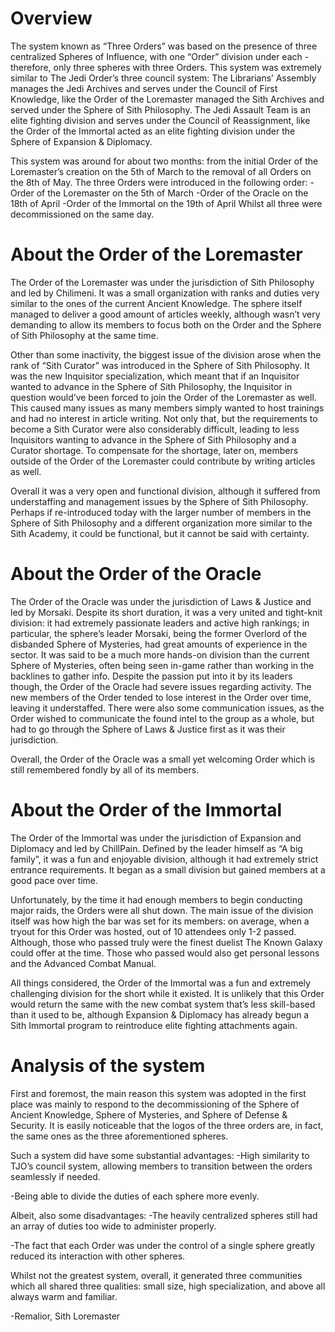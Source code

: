 # Overview

The system known as “Three Orders” was based on the presence of three centralized Spheres of Influence, with one “Order” division under each - therefore, only three spheres with three Orders.
This system was extremely similar to The Jedi Order’s three council system:
The Librarians’ Assembly manages the Jedi Archives and serves under the Council of First Knowledge, like the Order of the Loremaster managed the Sith Archives and served under the Sphere of Sith Philosophy.
The Jedi Assault Team is an elite fighting division and serves under the Council of Reassignment, like the Order of the Immortal acted as an elite fighting division under the Sphere of Expansion & Diplomacy.

This system was around for about two months: from the initial Order of the Loremaster’s creation on the 5th of March to the removal of all Orders on the 8th of May.
The three Orders were introduced in the following order:
-Order of the Loremaster on the 5th of March
-Order of the Oracle on the 18th of April
-Order of the Immortal on the 19th of April
Whilst all three were decommissioned on the same day.

# About the Order of the Loremaster

The Order of the Loremaster was under the jurisdiction of Sith Philosophy and led by Chilimeni.
It was a small organization with ranks and duties very similar to the ones of the current Ancient Knowledge.
The sphere itself managed to deliver a good amount of articles weekly, although wasn’t very demanding to allow its members to focus both on the Order and the Sphere of Sith Philosophy at the same time.

Other than some inactivity, the biggest issue of the division arose when the rank of “Sith Curator” was introduced in the Sphere of Sith Philosophy.
It was the new Inquisitor specialization, which meant that if an Inquisitor wanted to advance in the Sphere of Sith Philosophy, the Inquisitor in question would’ve been forced to join the Order of the Loremaster as well.
This caused many issues as many members simply wanted to host trainings and had no interest in article writing.
Not only that, but the requirements to become a Sith Curator were also considerably difficult, leading to less Inquisitors wanting to advance in the Sphere of Sith Philosophy and a Curator shortage.
To compensate for the shortage, later on, members outside of the Order of the Loremaster could contribute by writing articles as well.

Overall it was a very open and functional division, although it suffered from understaffing and management issues by the Sphere of Sith Philosophy.
Perhaps if re-introduced today with the larger number of members in the Sphere of Sith Philosophy and a different organization more similar to the Sith Academy, it could be functional, but it cannot be said with certainty.

# About the Order of the Oracle

The Order of the Oracle was under the jurisdiction of Laws & Justice and led by Morsaki.
Despite its short duration, it was a very united and tight-knit division: it had extremely passionate leaders and active high rankings; in particular, the sphere’s leader Morsaki, being the former Overlord of the disbanded Sphere of Mysteries, had great amounts of experience in the sector.
It was said to be a much more hands-on division than the current Sphere of Mysteries, often being seen in-game rather than working in the backlines to gather info.
Despite the passion put into it by its leaders though, the Order of the Oracle had severe issues regarding activity.
The new members of the Order tended to lose interest in the Order over time, leaving it understaffed.
There were also some communication issues, as the Order wished to communicate the found intel to the group as a whole, but had to go through the Sphere of Laws & Justice first as it was their jurisdiction.

Overall, the Order of the Oracle was a small yet welcoming Order which is still remembered fondly by all of its members.

# About the Order of the Immortal

The Order of the Immortal was under the jurisdiction of Expansion and Diplomacy and led by ChillPain.
Defined by the leader himself as “A big family”, it was a fun and enjoyable division, although it had extremely strict entrance requirements.
It began as a small division but gained members at a good pace over time.

Unfortunately, by the time it had enough members to begin conducting major raids, the Orders were all shut down.
The main issue of the division itself was how high the bar was set for its members: on average, when a tryout for this Order was hosted, out of 10 attendees only 1-2 passed.
Although, those who passed truly were the finest duelist The Known Galaxy could offer at the time.
Those who passed would also get personal lessons and the Advanced Combat Manual.

All things considered, the Order of the Immortal was a fun and extremely challenging division for the short while it existed.
It is unlikely that this Order would return the same with the new combat system that’s less skill-based than it used to be, although Expansion & Diplomacy has already begun a Sith Immortal program to reintroduce elite fighting attachments again.

# Analysis of the system

First and foremost, the main reason this system was adopted in the first place was mainly to respond to the decommissioning of the Sphere of Ancient Knowledge, Sphere of Mysteries, and Sphere of Defense & Security.
It is easily noticeable that the logos of the three orders are, in fact, the same ones as the three aforementioned spheres.

Such a system did have some substantial advantages:
-High similarity to TJO’s council system, allowing members to transition between the orders seamlessly if needed.

-Being able to divide the duties of each sphere more evenly.

Albeit, also some disadvantages:
-The heavily centralized spheres still had an array of duties too wide to administer properly.

-The fact that each Order was under the control of a single sphere greatly reduced its interaction with other spheres.

Whilst not the greatest system, overall, it generated three communities which all shared three qualities: small size, high specialization, and above all always warm and familiar.

-Remalior, Sith Loremaster
